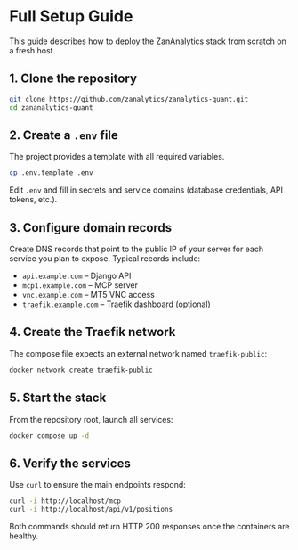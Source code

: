 # Full Setup Guide

This guide describes how to deploy the ZanAnalytics stack from scratch on a fresh host.

## 1. Clone the repository

```bash
git clone https://github.com/zanalytics/zanalytics-quant.git
cd zananalytics-quant
```

## 2. Create a `.env` file

The project provides a template with all required variables.

```bash
cp .env.template .env
```

Edit `.env` and fill in secrets and service domains (database credentials, API tokens, etc.).

## 3. Configure domain records

Create DNS records that point to the public IP of your server for each service you plan to expose. Typical records include:

- `api.example.com` – Django API
- `mcp1.example.com` – MCP server
- `vnc.example.com` – MT5 VNC access
- `traefik.example.com` – Traefik dashboard (optional)

## 4. Create the Traefik network

The compose file expects an external network named `traefik-public`:

```bash
docker network create traefik-public
```

## 5. Start the stack

From the repository root, launch all services:

```bash
docker compose up -d
```

## 6. Verify the services

Use `curl` to ensure the main endpoints respond:

```bash
curl -i http://localhost/mcp
curl -i http://localhost/api/v1/positions
```

Both commands should return HTTP 200 responses once the containers are healthy.
